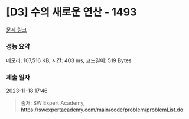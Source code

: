 # [D3] 수의 새로운 연산 - 1493 

[문제 링크](https://swexpertacademy.com/main/code/problem/problemDetail.do?contestProbId=AV2b-QGqADMBBASw) 

### 성능 요약

메모리: 107,516 KB, 시간: 403 ms, 코드길이: 519 Bytes

### 제출 일자

2023-11-18 17:46



> 출처: SW Expert Academy, https://swexpertacademy.com/main/code/problem/problemList.do